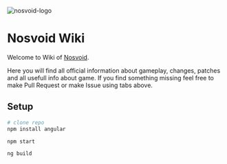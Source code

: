 ![nosvoid-logo](https://nosvoid.com/static/img/baner_white.png)

# Nosvoid Wiki

Welcome to Wiki of [Nosvoid](https://nosvoid.com).

Here you will find all official information about gameplay, changes, patches and all usefull info about game. If you find something missing feel free to make Pull Request or make Issue using tabs above.

## Setup

```bash
# clone repo
npm install angular

npm start

ng build
```
